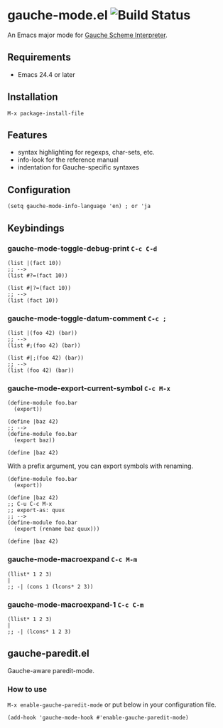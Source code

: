 # gauche-mode.el ![Build Status](https://github.com/leque/gauche-mode/actions/workflows/test.yml/badge.svg?branch=master)

An Emacs major mode for [Gauche Scheme Interpreter](http://practical-scheme.net/gauche/).

## Requirements

* Emacs 24.4 or later

## Installation

`M-x package-install-file`

## Features

* syntax highlighting for regexps, char-sets, etc.
* info-look for the reference manual
* indentation for Gauche-specific syntaxes

## Configuration

```
(setq gauche-mode-info-language 'en) ; or 'ja
```

## Keybindings
### gauche-mode-toggle-debug-print `C-c C-d`

```
(list |(fact 10))
;; -->
(list #?=(fact 10))

(list #|?=(fact 10))
;; -->
(list (fact 10))
```

### gauche-mode-toggle-datum-comment `C-c ;`

```
(list |(foo 42) (bar))
;; -->
(list #;(foo 42) (bar))

(list #|;(foo 42) (bar))
;; -->
(list (foo 42) (bar))
```

### gauche-mode-export-current-symbol `C-c M-x`

```
(define-module foo.bar
  (export))

(define |baz 42)
;; -->
(define-module foo.bar
  (export baz))

(define |baz 42)
```

With a prefix argument, you can export symbols with renaming.

```
(define-module foo.bar
  (export))

(define |baz 42)
;; C-u C-c M-x
;; export-as: quux
;; -->
(define-module foo.bar
  (export (rename baz quux)))

(define |baz 42)
```

### gauche-mode-macroexpand `C-c M-m`

```
(llist* 1 2 3)
|
;; -| (cons 1 (lcons* 2 3))
```

### gauche-mode-macroexpand-1 `C-c C-m`

```
(llist* 1 2 3)
|
;; -| (lcons* 1 2 3)
```

## gauche-paredit.el

Gauche-aware paredit-mode.

### How to use

`M-x enable-gauche-paredit-mode` or put below in your configuration file.

```
(add-hook 'gauche-mode-hook #'enable-gauche-paredit-mode)
```
